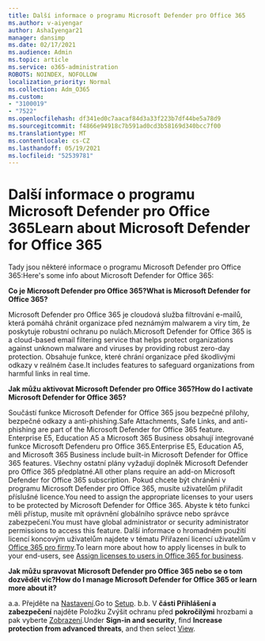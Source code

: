 ```yaml
---
title: Další informace o programu Microsoft Defender pro Office 365
ms.author: v-aiyengar
author: AshaIyengar21
manager: dansimp
ms.date: 02/17/2021
ms.audience: Admin
ms.topic: article
ms.service: o365-administration
ROBOTS: NOINDEX, NOFOLLOW
localization_priority: Normal
ms.collection: Adm_O365
ms.custom:
- "3100019"
- "7522"
ms.openlocfilehash: df341ed0c7aacaf84d3a33f223b7df44be5a78d9
ms.sourcegitcommit: f4866e94918c7b591ad0cd3b58169d340bcc7f00
ms.translationtype: MT
ms.contentlocale: cs-CZ
ms.lasthandoff: 05/19/2021
ms.locfileid: "52539781"
---
```

# <a name="learn-about-microsoft-defender-for-office-365"></a><span data-ttu-id="623c0-102">Další informace o programu Microsoft Defender pro Office 365</span><span class="sxs-lookup"><span data-stu-id="623c0-102">Learn about Microsoft Defender for Office 365</span></span>

<span data-ttu-id="623c0-103">Tady jsou některé informace o programu Microsoft Defender pro Office 365:</span><span class="sxs-lookup"><span data-stu-id="623c0-103">Here's some info about Microsoft Defender for Office 365:</span></span>

<span data-ttu-id="623c0-104">**Co je Microsoft Defender pro Office 365?**</span><span class="sxs-lookup"><span data-stu-id="623c0-104">**What is Microsoft Defender for Office 365?**</span></span>

<span data-ttu-id="623c0-105">Microsoft Defender pro Office 365 je cloudová služba filtrování e-mailů, která pomáhá chránit organizace před neznámým malwarem a viry tím, že poskytuje robustní ochranu po nulách.</span><span class="sxs-lookup"><span data-stu-id="623c0-105">Microsoft Defender for Office 365 is a cloud-based email filtering service that helps protect organizations against unknown malware and viruses by providing robust zero-day protection.</span></span> <span data-ttu-id="623c0-106">Obsahuje funkce, které chrání organizace před škodlivými odkazy v reálném čase.</span><span class="sxs-lookup"><span data-stu-id="623c0-106">It includes features to safeguard organizations from harmful links in real time.</span></span>

<span data-ttu-id="623c0-107">**Jak můžu aktivovat Microsoft Defender pro Office 365?**</span><span class="sxs-lookup"><span data-stu-id="623c0-107">**How do I activate Microsoft Defender for Office 365?**</span></span>

<span data-ttu-id="623c0-108">Součástí funkce Microsoft Defender for Office 365 jsou bezpečné přílohy, bezpečné odkazy a anti-phishing.</span><span class="sxs-lookup"><span data-stu-id="623c0-108">Safe Attachments, Safe Links, and anti-phishing are part of the Microsoft Defender for Office 365 feature.</span></span> <span data-ttu-id="623c0-109">Enterprise E5, Education A5 a Microsoft 365 Business obsahují integrované funkce Microsoft Defenderu pro Office 365.</span><span class="sxs-lookup"><span data-stu-id="623c0-109">Enterprise E5, Education A5, and Microsoft 365 Business include built-in Microsoft Defender for Office 365 features.</span></span> <span data-ttu-id="623c0-110">Všechny ostatní plány vyžadují doplněk Microsoft Defender pro Office 365 předplatné.</span><span class="sxs-lookup"><span data-stu-id="623c0-110">All other plans require an add-on Microsoft Defender for Office 365 subscription.</span></span> <span data-ttu-id="623c0-111">Pokud chcete být chráněni v programu Microsoft Defender pro Office 365, musíte uživatelům přiřadit příslušné licence.</span><span class="sxs-lookup"><span data-stu-id="623c0-111">You need to assign the appropriate licenses to your users to be protected by Microsoft Defender for Office 365.</span></span> <span data-ttu-id="623c0-112">Abyste k této funkci měli přístup, musíte mít oprávnění globálního správce nebo správce zabezpečení.</span><span class="sxs-lookup"><span data-stu-id="623c0-112">You must have global administrator or security administrator permissions to access this feature.</span></span> <span data-ttu-id="623c0-113">Další informace o hromadném použití licencí koncovým uživatelům najdete v tématu Přiřazení licencí uživatelům v [Office 365 pro firmy](https://go.microsoft.com/fwlink/?linkid=2093435).</span><span class="sxs-lookup"><span data-stu-id="623c0-113">To learn more about how to apply licenses in bulk to your end-users, see [Assign licenses to users in Office 365 for business](https://go.microsoft.com/fwlink/?linkid=2093435).</span></span>

<span data-ttu-id="623c0-114">**Jak můžu spravovat Microsoft Defender pro Office 365 nebo se o tom dozvědět víc?**</span><span class="sxs-lookup"><span data-stu-id="623c0-114">**How do I manage Microsoft Defender for Office 365 or learn more about it?**</span></span>

<span data-ttu-id="623c0-115">a.</span><span class="sxs-lookup"><span data-stu-id="623c0-115">a.</span></span> <span data-ttu-id="623c0-116">Přejděte na [Nastavení](https://go.microsoft.com/fwlink/p/?linkid=2075721).</span><span class="sxs-lookup"><span data-stu-id="623c0-116">Go to [Setup](https://go.microsoft.com/fwlink/p/?linkid=2075721).</span></span>
<span data-ttu-id="623c0-117">b.</span><span class="sxs-lookup"><span data-stu-id="623c0-117">b.</span></span> <span data-ttu-id="623c0-118">V **části Přihlášení a zabezpečení** najděte Položku Zvýšit ochranu před **pokročilými** hrozbami a pak vyberte [Zobrazení](https://go.microsoft.com/fwlink/?linkid=2109302).</span><span class="sxs-lookup"><span data-stu-id="623c0-118">Under **Sign-in and security**, find **Increase protection from advanced threats**, and then select [View](https://go.microsoft.com/fwlink/?linkid=2109302).</span></span>
